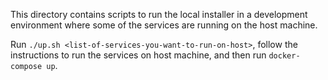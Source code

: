 This directory contains scripts to run the local installer in a
development environment where some of the services are running on the
host machine.

Run `./up.sh <list-of-services-you-want-to-run-on-host>`, follow the
instructions to run the services on host machine, and then run
`docker-compose up`.
